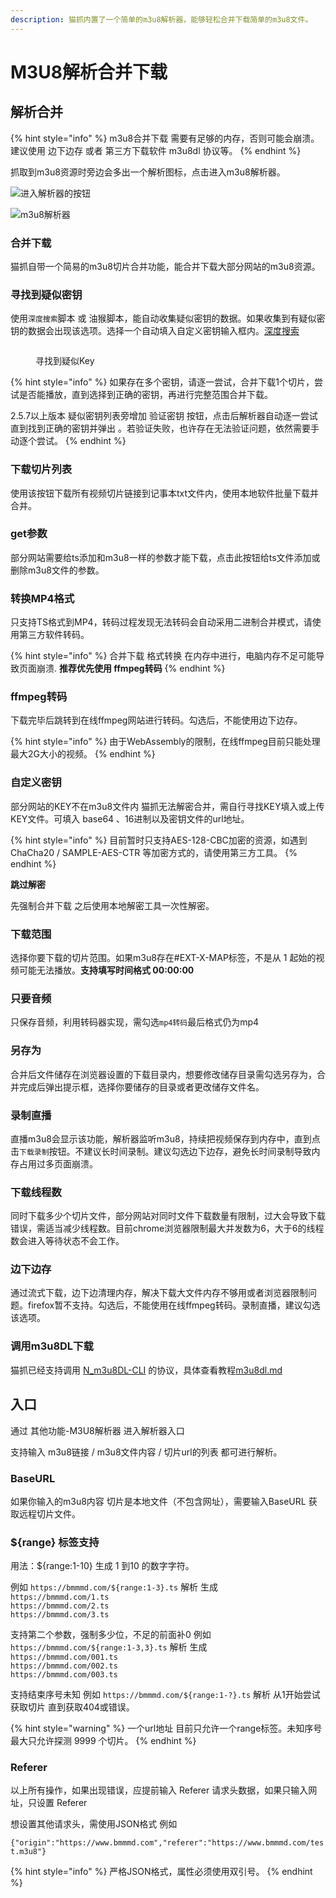 ```yaml
---
description: 猫抓内置了一个简单的m3u8解析器，能够轻松合并下载简单的m3u8文件。
---
```


# M3U8解析合并下载

## 解析合并

{% hint style="info" %}
m3u8合并下载 需要有足够的内存，否则可能会崩溃。建议使用 边下边存 或者 第三方下载软件 m3u8dl 协议等。
{% endhint %}

抓取到m3u8资源时旁边会多出一个解析图标，点击进入m3u8解析器。

![进入解析器的按钮](<../.gitbook/assets/a (1).png>)

![m3u8解析器](../.gitbook/assets/m3u8.png)

### **合并下载**

猫抓自带一个简易的m3u8切片合并功能，能合并下载大部分网站的m3u8资源。

### **寻找到疑似密钥** <a href="#maybekey" id="maybekey"></a>

使用`深度搜索`脚本 或 油猴脚本，能自动收集疑似密钥的数据。如果收集到有疑似密钥的数据会出现该选项。选择一个自动填入自定义密钥输入框内。[深度搜索](popup-1.md#shen-du-sou-suo)

<figure><img src="../.gitbook/assets/maybeKey.png" alt=""><figcaption><p>寻找到疑似Key</p></figcaption></figure>

{% hint style="info" %}
如果存在多个密钥，请逐一尝试，合并下载1个切片，尝试是否能播放，直到选择到正确的密钥，再进行完整范围合并下载。

2.5.7以上版本 疑似密钥列表旁增加 验证密钥 按钮，点击后解析器自动逐一尝试 直到找到正确的密钥并弹出 。若验证失败，也许存在无法验证问题，依然需要手动逐个尝试。
{% endhint %}

### **下载切片列表**

使用该按钮下载所有视频切片链接到记事本txt文件内，使用本地软件批量下载并合并。

### get参数

部分网站需要给ts添加和m3u8一样的参数才能下载，点击此按钮给ts文件添加或删除m3u8文件的参数。

### **转换MP4格式**

只支持TS格式到MP4，转码过程发现无法转码会自动采用二进制合并模式，请使用第三方软件转码。

{% hint style="info" %}
合并下载 格式转换 在内存中进行，电脑内存不足可能导致页面崩溃. **推荐优先使用 ffmpeg转码**
{% endhint %}

### ffmpeg转码

下载完毕后跳转到在线ffmpeg网站进行转码。勾选后，不能使用边下边存。

{% hint style="info" %}
由于WebAssembly的限制，在线ffmpeg目前只能处理最大2G大小的视频。
{% endhint %}

### **自定义密钥**

部分网站的KEY不在m3u8文件内 猫抓无法解密合并，需自行寻找KEY填入或上传KEY文件。可填入 base64 、16进制以及密钥文件的url地址。

{% hint style="info" %}
目前暂时只支持AES-128-CBC加密的资源，如遇到ChaCha20 / SAMPLE-AES-CTR 等加密方式的，请使用第三方工具。
{% endhint %}

**跳过解密**

先强制合并下载 之后使用本地解密工具一次性解密。

### **下载范围**

选择你要下载的切片范围。如果m3u8存在#EXT-X-MAP标签，不是从 1 起始的视频可能无法播放。**支持填写时间格式 00:00:00**

### **只要音频**

只保存音频，利用转码器实现，需勾选`mp4转码`最后格式仍为mp4

### 另存为

合并后文件储存在浏览器设置的下载目录内，想要修改储存目录需勾选另存为，合并完成后弹出提示框，选择你要储存的目录或者更改储存文件名。

### **录制直播**

直播m3u8会显示该功能，解析器监听m3u8，持续把视频保存到内存中，直到点击`下载录制`按钮。不建议长时间录制。建议勾选边下边存，避免长时间录制导致内存占用过多页面崩溃。

### **下载线程数**

同时下载多少个切片文件，部分网站对同时文件下载数量有限制，过大会导致下载错误，需适当减少线程数。目前chrome浏览器限制最大并发数为6，大于6的线程数会进入等待状态不会工作。

### 边下边存

通过流式下载，边下边清理内存，解决下载大文件内存不够用或者浏览器限制问题。firefox暂不支持。勾选后，不能使用在线ffmpeg转码。录制直播，建议勾选该选项。

### 调用m3u8DL下载

猫抓已经支持调用 [N\_m3u8DL-CLI](https://github.com/nilaoda/N_m3u8DL-CLI) 的协议，具体查看教程[m3u8dl.md](m3u8dl.md "mention")

## 入口

通过 其他功能-M3U8解析器 进入解析器入口

支持输入 m3u8链接 / m3u8文件内容 / 切片url的列表 都可进行解析。

### BaseURL

如果你输入的m3u8内容 切片是本地文件（不包含网址），需要输入BaseURL 获取远程切片文件。

### ${range} 标签支持

用法：${range:1-10} 生成 1 到10 的数字字符。

例如 `https://bmmmd.com/${range:1-3}.ts` 解析 生成\
`https://bmmmd.com/1.ts`\
`https://bmmmd.com/2.ts`\
`https://bmmmd.com/3.ts`

支持第二个参数，强制多少位，不足的前面补0 例如 `https://bmmmd.com/${range:1-3,3}.ts` 解析 生成\
`https://bmmmd.com/001.ts`\
`https://bmmmd.com/002.ts`\
`https://bmmmd.com/003.ts`

支持结束序号未知 例如 `https://bmmmd.com/${range:1-?}.ts` 解析 从1开始尝试获取切片 直到获取404或错误。

{% hint style="warning" %}
一个url地址 目前只允许一个range标签。未知序号 最大只允许探测 9999 个切片。
{% endhint %}

### Referer

以上所有操作，如果出现错误，应提前输入 Referer 请求头数据，如果只输入网址，只设置 Referer

想设置其他请求头，需使用JSON格式 例如

`{"origin":"https://www.bmmmd.com","referer":"https://www.bmmmd.com/test.m3u8"}`

{% hint style="info" %}
严格JSON格式，属性必须使用双引号。
{% endhint %}
